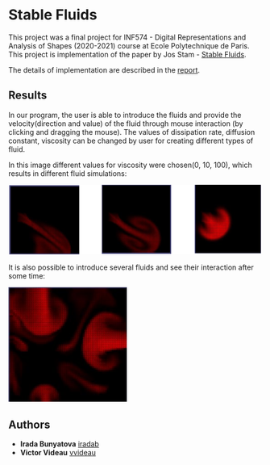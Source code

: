 # Stable Fluids

This project was a final project for INF574 - Digital Representations and Analysis of Shapes (2020-2021) course at Ecole Polytechnique de Paris. This project is implementation of the paper by Jos Stam - [Stable Fluids](https://d2f99xq7vri1nk.cloudfront.net/legacy_app_files/pdf/ns.pdf).

The details of implementation are described in the [report](https://github.com/iradab/Stable-Fluids/blob/main/Final_Report.pdf). 

## Results

In our program, the user is able to introduce the fluids and provide the velocity(direction and value) of the fluid through
mouse interaction (by clicking and dragging the mouse). The values of dissipation rate, diffusion constant, 
viscosity can be changed by user for creating different types of fluid.

In this image different values for viscosity were chosen(0, 10, 100), which results in different fluid simulations:


![alt text](https://github.com/iradab/Stable-Fluids/blob/main/viscosity%20test.png)

It is also possible to introduce several fluids and see their interaction after some time:

<img src="several_fluids.png" width="235">


## Authors

* **Irada Bunyatova**     [iradab](https://github.com/iradab)
* **Victor Videau**       [vvideau](https://github.com/vvideau)
